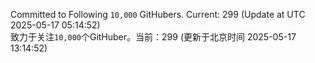 Committed to Following `10,000` GitHubers. Current: <!-- FOLLOWING_COUNT -->299<!-- FOLLOWING_COUNT --> (Update at UTC <!-- LAST_UPDATED -->2025-05-17 05:14:52<!-- LAST_UPDATED -->)<br>
致力于关注`10,000`个GitHuber。当前：<!-- FOLLOWING_COUNT -->299<!-- FOLLOWING_COUNT --> (更新于北京时间 <!-- LAST_UPDATED_CST -->2025-05-17 13:14:52<!-- LAST_UPDATED_CST -->)

